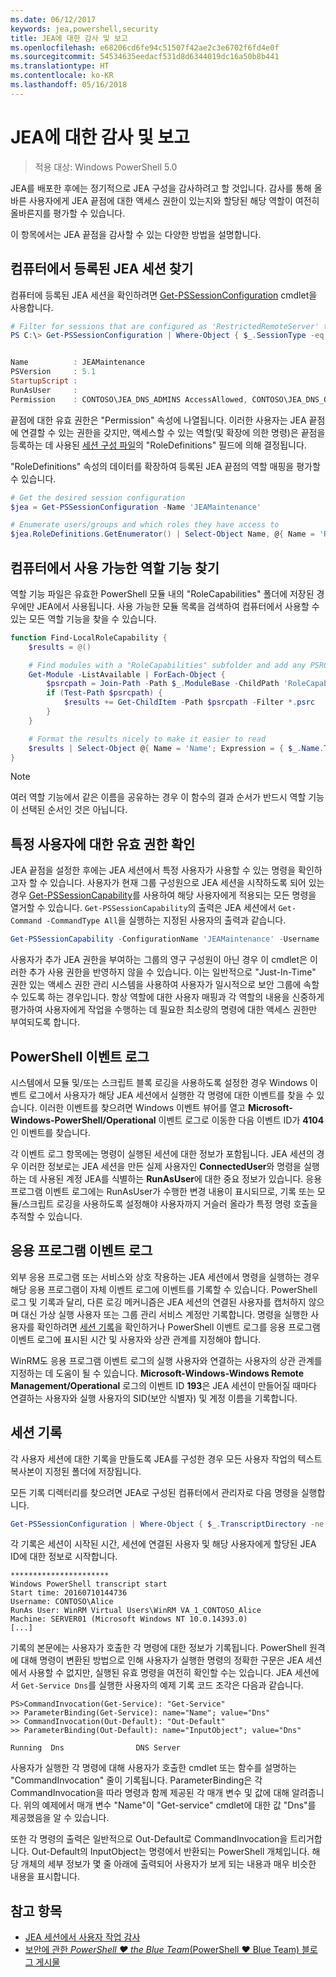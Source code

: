 ```yaml
---
ms.date: 06/12/2017
keywords: jea,powershell,security
title: JEA에 대한 감사 및 보고
ms.openlocfilehash: e68206cd6fe94c51507f42ae2c3e6702f6fd4e0f
ms.sourcegitcommit: 54534635eedacf531d8d6344019dc16a50b8b441
ms.translationtype: HT
ms.contentlocale: ko-KR
ms.lasthandoff: 05/16/2018
---
```

# <a name="auditing-and-reporting-on-jea"></a>JEA에 대한 감사 및 보고

> 적용 대상: Windows PowerShell 5.0

JEA를 배포한 후에는 정기적으로 JEA 구성을 감사하려고 할 것입니다.
감사를 통해 올바른 사용자에게 JEA 끝점에 대한 액세스 권한이 있는지와 할당된 해당 역할이 여전히 올바른지를 평가할 수 있습니다.

이 항목에서는 JEA 끝점을 감사할 수 있는 다양한 방법을 설명합니다.

## <a name="find-registered-jea-sessions-on-a-machine"></a>컴퓨터에서 등록된 JEA 세션 찾기

컴퓨터에 등록된 JEA 세션을 확인하려면 [Get-PSSessionConfiguration](https://msdn.microsoft.com/powershell/reference/5.1/microsoft.powershell.core/get-pssessionconfiguration) cmdlet을 사용합니다.

```powershell
# Filter for sessions that are configured as 'RestrictedRemoteServer' to find JEA-like session configurations
PS C:\> Get-PSSessionConfiguration | Where-Object { $_.SessionType -eq 'RestrictedRemoteServer' }


Name          : JEAMaintenance
PSVersion     : 5.1
StartupScript :
RunAsUser     :
Permission    : CONTOSO\JEA_DNS_ADMINS AccessAllowed, CONTOSO\JEA_DNS_OPERATORS AccessAllowed, CONTOSO\JEA_DNS_AUDITORS AccessAllowed
```

끝점에 대한 유효 권한은 "Permission" 속성에 나열됩니다.
이러한 사용자는 JEA 끝점에 연결할 수 있는 권한을 갖지만, 액세스할 수 있는 역할(및 확장에 의한 명령)은 끝점을 등록하는 데 사용된 [세션 구성 파일](session-configurations.md)의 "RoleDefinitions" 필드에 의해 결정됩니다.

"RoleDefinitions" 속성의 데이터를 확장하여 등록된 JEA 끝점의 역할 매핑을 평가할 수 있습니다.

```powershell
# Get the desired session configuration
$jea = Get-PSSessionConfiguration -Name 'JEAMaintenance'

# Enumerate users/groups and which roles they have access to
$jea.RoleDefinitions.GetEnumerator() | Select-Object Name, @{ Name = 'Role Capabilities'; Expression = { $_.Value.RoleCapabilities } }
```

## <a name="find-available-role-capabilities-on-the-machine"></a>컴퓨터에서 사용 가능한 역할 기능 찾기

역할 기능 파일은 유효한 PowerShell 모듈 내의 "RoleCapabilities" 폴더에 저장된 경우에만 JEA에서 사용됩니다.
사용 가능한 모듈 목록을 검색하여 컴퓨터에서 사용할 수 있는 모든 역할 기능을 찾을 수 있습니다.

```powershell
function Find-LocalRoleCapability {
    $results = @()

    # Find modules with a "RoleCapabilities" subfolder and add any PSRC files to the result set
    Get-Module -ListAvailable | ForEach-Object {
        $psrcpath = Join-Path -Path $_.ModuleBase -ChildPath 'RoleCapabilities'
        if (Test-Path $psrcpath) {
            $results += Get-ChildItem -Path $psrcpath -Filter *.psrc
        }
    }

    # Format the results nicely to make it easier to read
    $results | Select-Object @{ Name = 'Name'; Expression = { $_.Name.TrimEnd('.psrc') }}, @{ Name = 'Path'; Expression = { $_.FullName }} | Sort-Object Name
}
```

> [!NOTE]
> 여러 역할 기능에서 같은 이름을 공유하는 경우 이 함수의 결과 순서가 반드시 역할 기능이 선택된 순서인 것은 아닙니다.

## <a name="check-effective-rights-for-a-specific-user"></a>특정 사용자에 대한 유효 권한 확인

JEA 끝점을 설정한 후에는 JEA 세션에서 특정 사용자가 사용할 수 있는 명령을 확인하고자 할 수 있습니다.
사용자가 현재 그룹 구성원으로 JEA 세션을 시작하도록 되어 있는 경우 [Get-PSSessionCapability](https://msdn.microsoft.com/powershell/reference/5.1/microsoft.powershell.core/Get-PSSessionCapability)를 사용하여 해당 사용자에게 적용되는 모든 명령을 열거할 수 있습니다.
`Get-PSSessionCapability`의 출력은 JEA 세션에서 `Get-Command -CommandType All`을 실행하는 지정된 사용자의 출력과 같습니다.

```powershell
Get-PSSessionCapability -ConfigurationName 'JEAMaintenance' -Username 'CONTOSO\Alice'
```

사용자가 추가 JEA 권한을 부여하는 그룹의 영구 구성원이 아닌 경우 이 cmdlet은 이러한 추가 사용 권한을 반영하지 않을 수 있습니다.
이는 일반적으로 "Just-In-Time" 권한 있는 액세스 권한 관리 시스템을 사용하여 사용자가 일시적으로 보안 그룹에 속할 수 있도록 하는 경우입니다.
항상 역할에 대한 사용자 매핑과 각 역할의 내용을 신중하게 평가하여 사용자에게 작업을 수행하는 데 필요한 최소량의 명령에 대한 액세스 권한만 부여되도록 합니다.

## <a name="powershell-event-logs"></a>PowerShell 이벤트 로그

시스템에서 모듈 및/또는 스크립트 블록 로깅을 사용하도록 설정한 경우 Windows 이벤트 로그에서 사용자가 해당 JEA 세션에서 실행한 각 명령에 대한 이벤트를 찾을 수 있습니다.
이러한 이벤트를 찾으려면 Windows 이벤트 뷰어를 열고 **Microsoft-Windows-PowerShell/Operational** 이벤트 로그로 이동한 다음 이벤트 ID가 **4104**인 이벤트를 찾습니다.

각 이벤트 로그 항목에는 명령이 실행된 세션에 대한 정보가 포함됩니다.
JEA 세션의 경우 이러한 정보로는 JEA 세션을 만든 실제 사용자인 **ConnectedUser**와 명령을 실행하는 데 사용된 계정 JEA를 식별하는 **RunAsUser**에 대한 중요 정보가 있습니다.
응용 프로그램 이벤트 로그에는 RunAsUser가 수행한 변경 내용이 표시되므로, 기록 또는 모듈/스크립트 로깅을 사용하도록 설정해야 사용자까지 거슬러 올라가 특정 명령 호출을 추적할 수 있습니다.

## <a name="application-event-logs"></a>응용 프로그램 이벤트 로그

외부 응용 프로그램 또는 서비스와 상호 작용하는 JEA 세션에서 명령을 실행하는 경우 해당 응용 프로그램이 자체 이벤트 로그에 이벤트를 기록할 수 있습니다.
PowerShell 로그 및 기록과 달리, 다른 로깅 메커니즘은 JEA 세션의 연결된 사용자를 캡처하지 않으며 대신 가상 실행 사용자 또는 그룹 관리 서비스 계정만 기록합니다.
명령을 실행한 사용자를 확인하려면 [세션 기록](#session-transcripts)을 확인하거나 PowerShell 이벤트 로그를 응용 프로그램 이벤트 로그에 표시된 시간 및 사용자와 상관 관계를 지정해야 합니다.

WinRM도 응용 프로그램 이벤트 로그의 실행 사용자와 연결하는 사용자의 상관 관계를 지정하는 데 도움이 될 수 있습니다.
**Microsoft-Windows-Windows Remote Management/Operational** 로그의 이벤트 ID **193**은 JEA 세션이 만들어질 때마다 연결하는 사용자와 실행 사용자의 SID(보안 식별자) 및 계정 이름을 기록합니다.

## <a name="session-transcripts"></a>세션 기록

각 사용자 세션에 대한 기록을 만들도록 JEA를 구성한 경우 모든 사용자 작업의 텍스트 복사본이 지정된 폴더에 저장됩니다.

모든 기록 디렉터리를 찾으려면 JEA로 구성된 컴퓨터에서 관리자로 다음 명령을 실행합니다.

```powershell
Get-PSSessionConfiguration | Where-Object { $_.TranscriptDirectory -ne $null } | Format-Table Name, TranscriptDirectory
```

각 기록은 세션이 시작된 시간, 세션에 연결된 사용자 및 해당 사용자에게 할당된 JEA ID에 대한 정보로 시작합니다.

```
**********************
Windows PowerShell transcript start
Start time: 20160710144736
Username: CONTOSO\Alice
RunAs User: WinRM Virtual Users\WinRM VA_1_CONTOSO_Alice
Machine: SERVER01 (Microsoft Windows NT 10.0.14393.0)
[...]
```

기록의 본문에는 사용자가 호출한 각 명령에 대한 정보가 기록됩니다.
PowerShell 원격에 대해 명령이 변환된 방법으로 인해 사용자가 실행한 명령의 정확한 구문은 JEA 세션에서 사용할 수 없지만, 실행된 유효 명령을 여전히 확인할 수는 있습니다.
JEA 세션에서 `Get-Service Dns`를 실행한 사용자의 예제 기록 코드 조각은 다음과 같습니다.

```
PS>CommandInvocation(Get-Service): "Get-Service"
>> ParameterBinding(Get-Service): name="Name"; value="Dns"
>> CommandInvocation(Out-Default): "Out-Default"
>> ParameterBinding(Out-Default): name="InputObject"; value="Dns"

Running  Dns                DNS Server
```

사용자가 실행한 각 명령에 대해 사용자가 호출한 cmdlet 또는 함수를 설명하는 "CommandInvocation" 줄이 기록됩니다.
ParameterBinding은 각 CommandInvocation을 따라 명령과 함께 제공된 각 매개 변수 및 값에 대해 알려줍니다.
위의 예제에서 매개 변수 "Name"이 "Get-service" cmdlet에 대한 값 "Dns"를 제공했음을 알 수 있습니다.

또한 각 명령의 출력은 일반적으로 Out-Default로 CommandInvocation을 트리거합니다.
Out-Default의 InputObject는 명령에서 반환되는 PowerShell 개체입니다.
해당 개체의 세부 정보가 몇 줄 아래에 출력되어 사용자가 보게 되는 내용과 매우 비슷한 내용을 표시합니다.

## <a name="see-also"></a>참고 항목

- [JEA 세션에서 사용자 작업 감사](audit-and-report.md)
- [보안에 관한 *PowerShell ♥ the Blue Team*(PowerShell ♥ Blue Team) 블로그 게시물](https://blogs.msdn.microsoft.com/powershell/2015/06/09/powershell-the-blue-team/)